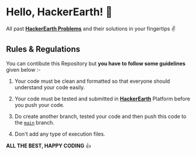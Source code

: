 # Hello, HackerEarth! 👋

All past [**HackerEarth Problems**][def1] and their solutions in your fingertips ✌️

## Rules & Regulations

You can contibute this Repository but **you have to follow some guidelines** given below :-

1. Your code must be clean and formatted so that everyone should understand your code easily.

2. Your code must be tested and submitted in [**HackerEarth**][def2] Platform before you push your code.

3. Do create another branch, tested your code and then push this code to the [`main`][def3] branch.

4. Don't add any type of execution files.

**ALL THE BEST, HAPPY CODING** 👍

[def1]: https://www.hackerearth.com/practice/
[def2]: http://hackerearth.com/
[def3]: https://github.com/debarghamitraroy/Data-Structure-and-Algorithms.git/tree/main
